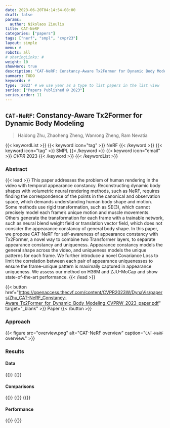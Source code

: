 ```yaml
---
date: 2023-06-20T04:14:54-08:00
draft: false
params:
  author: Nikolaos Zioulis
title: CAT-NeRF
categories: ["papers"]
tags: ["nerf", "smpl", "cvpr23"]
layout: simple
menu: #
robots: all
# sharingLinks: #
weight: 10
showHero: true
description: "CAT-NeRF: Constancy-Aware Tx2Former for Dynamic Body Modeling"
summary: TODO
keywords: #
type: '2023' # we use year as a type to list papers in the list view
series: ["Papers Published @ 2023"]
series_order: 11
---
```


## `CAT-NeRF`: Constancy-Aware Tx2Former for Dynamic Body Modeling

> Haidong Zhu, Zhaoheng Zheng, Wanrong Zheng, Ram Nevatia

{{< keywordList >}}
{{< keyword icon="tag" >}} NeRF {{< /keyword >}}
{{< keyword icon="tag" >}} SMPL {{< /keyword >}}
{{< keyword icon="email" >}} *CVPR* 2023 {{< /keyword >}}
{{< /keywordList >}}

### Abstract
{{< lead >}}
This paper addresses the problem of human rendering in the video with temporal appearance constancy. Reconstructing dynamic body shapes with volumetric neural rendering methods, such as NeRF, requires finding the correspondence of the points in the canonical and observation space, which demands understanding human body shape and motion. Some methods use rigid transformation, such as SE(3), which cannot precisely model each frame’s unique motion and muscle movements. Others generate the transformation for each frame with a trainable network, such as neural blend weight field or translation vector field, which does not consider the appearance constancy of general body shape. In this paper, we propose CAT-NeRF for self-awareness of appearance constancy with Tx2Former, a novel way to combine two Transformer layers, to separate appearance constancy and uniqueness. Appearance constancy models the general shape across the video, and uniqueness models the unique patterns for each frame. We further introduce a novel Covariance Loss to limit the correlation between each pair of appearance uniquenesses to ensure the frame-unique pattern is maximally captured in appearance uniqueness. We assess our method on H36M and ZJU-MoCap and show state-of-the-art performance.
{{< /lead >}}

{{< button href="https://openaccess.thecvf.com/content/CVPR2023W/DynaVis/papers/Zhu_CAT-NeRF_Constancy-Aware_Tx2Former_for_Dynamic_Body_Modeling_CVPRW_2023_paper.pdf" target="_blank" >}}
Paper
{{< /button >}}

### Approach

{{< figure
    src="overview.png"
    alt="CAT-NeRF overview"
    caption="`CAT-NeRF` overview."
    >}}

### Results

#### Data
{{<badge label="test" message="ZJU_MOCAP" color="yellowgreen" logo="github" link="https://github.com/zju3dv/neuralbody/blob/master/INSTALL.md#zju-mocap-dataset" target="_blank">}}
{{<badge label="test" message="Human3.6M" color="critical" logo="link" link="http://vision.imar.ro/human3.6m/description.php" target="_blank">}}

#### Comparisons
{{<badge label="body--NeRF" message="NeuralBody" color="coral" logo="github" link="https://github.com/zju3dv/neuralbody" target="_blank">}}
{{<badge label="body--NeRF" message="HumanNeRF" color="blue" logo="github" link="chungyiweng/HumanNeRF" target="_blank">}}
{{<badge label="body--NeRF" message="AnimatableNeRF" color="cyan" logo="github" link="https://github.com/zju3dv/animatable_nerf" target="_blank">}}

#### Performance
{{<badge label="train" message="20--30h" color="informational" logo="link" >}}
{{<badge label="train" message="A100" color="informational" logo="link" >}}
